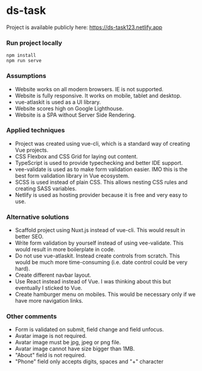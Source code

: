 # ds-task

Project is available publicly here: https://ds-task123.netlify.app

### Run project locally
```
npm install
npm run serve
```

### Assumptions
- Website works on all modern browsers. IE is not supported.
- Website is fully responsive. It works on mobile, tablet and desktop.
- vue-atlaskit is used as a UI library.
- Website scores high on Google Lighthouse.
- Website is a SPA without Server Side Rendering.

### Applied techniques
- Project was created using vue-cli, which is a standard way of creating Vue projects.
- CSS Flexbox and CSS Grid for laying out content.
- TypeScript is used to provide typechecking and better IDE support.
- vee-validate is used as to make form validation easier. IMO this is the best form validation library in Vue ecosystem.
- SCSS is used instead of plain CSS. This allows nesting CSS rules and creating SASS variables.
- Netlify is used as hosting provider because it is free and very easy to use.

### Alternative solutions
- Scaffold project using Nuxt.js instead of vue-cli. This would result in better SEO.
- Write form validation by yourself instead of using vee-validate. This would result in more boilerplate in code.
- Do not use vue-atlaskit. Instead create controls from scratch. This would be much more time-consuming (i.e. date control could be very hard).
- Create different navbar layout.
- Use React instead instead of Vue. I was thinking about this but eventually I sticked to Vue.
- Create hamburger menu on mobiles. This would be necessary only if we have more navigation links.

### Other comments
- Form is validated on submit, field change and field unfocus.
- Avatar image is not required.
- Avatar image must be jpg, jpeg or png file.
- Avatar image cannot have size bigger than 1MB.
- "About" field is not required.
- "Phone" field only accepts digits, spaces and "+" character
